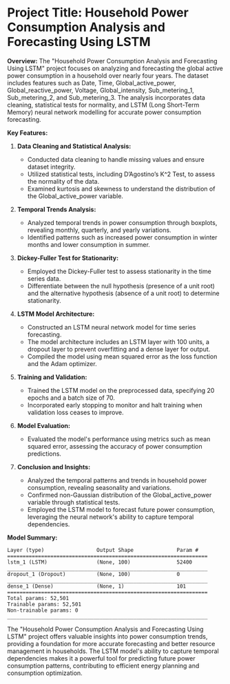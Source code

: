 # **Project Title: Household Power Consumption Analysis and Forecasting Using LSTM**

**Overview:**
The "Household Power Consumption Analysis and Forecasting Using LSTM" project focuses on analyzing and forecasting the global active power consumption in a household over nearly four years. The dataset includes features such as Date, Time, Global_active_power, Global_reactive_power, Voltage, Global_intensity, Sub_metering_1, Sub_metering_2, and Sub_metering_3. The analysis incorporates data cleaning, statistical tests for normality, and LSTM (Long Short-Term Memory) neural network modelling for accurate power consumption forecasting.

**Key Features:**

1. **Data Cleaning and Statistical Analysis:**
   - Conducted data cleaning to handle missing values and ensure dataset integrity.
   - Utilized statistical tests, including D’Agostino’s K^2 Test, to assess the normality of the data.
   - Examined kurtosis and skewness to understand the distribution of the Global_active_power variable.

2. **Temporal Trends Analysis:**
   - Analyzed temporal trends in power consumption through boxplots, revealing monthly, quarterly, and yearly variations.
   - Identified patterns such as increased power consumption in winter months and lower consumption in summer.

3. **Dickey-Fuller Test for Stationarity:**
   - Employed the Dickey-Fuller test to assess stationarity in the time series data.
   - Differentiate between the null hypothesis (presence of a unit root) and the alternative hypothesis (absence of a unit root) to determine stationarity.

4. **LSTM Model Architecture:**
   - Constructed an LSTM neural network model for time series forecasting.
   - The model architecture includes an LSTM layer with 100 units, a dropout layer to prevent overfitting and a dense layer for output.
   - Compiled the model using mean squared error as the loss function and the Adam optimizer.

5. **Training and Validation:**
   - Trained the LSTM model on the preprocessed data, specifying 20 epochs and a batch size of 70.
   - Incorporated early stopping to monitor and halt training when validation loss ceases to improve.

6. **Model Evaluation:**
   - Evaluated the model's performance using metrics such as mean squared error, assessing the accuracy of power consumption predictions.

7. **Conclusion and Insights:**
   - Analyzed the temporal patterns and trends in household power consumption, revealing seasonality and variations.
   - Confirmed non-Gaussian distribution of the Global_active_power variable through statistical tests.
   - Employed the LSTM model to forecast future power consumption, leveraging the neural network's ability to capture temporal dependencies.

**Model Summary:**
```
Layer (type)                 Output Shape              Param #   
=================================================================
lstm_1 (LSTM)                (None, 100)               52400     
_________________________________________________________________
dropout_1 (Dropout)          (None, 100)               0         
_________________________________________________________________
dense_1 (Dense)              (None, 1)                 101       
=================================================================
Total params: 52,501
Trainable params: 52,501
Non-trainable params: 0
_________________________________________________________________
```

The "Household Power Consumption Analysis and Forecasting Using LSTM" project offers valuable insights into power consumption trends, providing a foundation for more accurate forecasting and better resource management in households. The LSTM model's ability to capture temporal dependencies makes it a powerful tool for predicting future power consumption patterns, contributing to efficient energy planning and consumption optimization.
